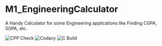 # M1_EngineeringCalculator
A Handy Calculator for some Engineering applications like Finding CGPA, SGPA, etc.

![CPP Check](https://github.com/tejas-rv/M1_EngineeringCalculator/actions/workflows/c-cpp.yml/badge.svg)
![Codacy](https://github.com/tejas-rv/M1_EngineeringCalculator/actions/workflows/codacy.yml/badge.svg)
![C Build](https://github.com/tejas-rv/M1_EngineeringCalculator/actions/workflows/c-build.yml/badge.svg)
